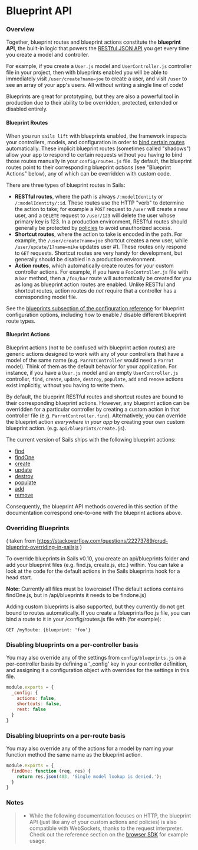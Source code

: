 # Blueprint API

### Overview

Together, blueprint routes and blueprint actions constitute the **blueprint API**, the built-in logic that powers the [RESTful JSON API](http://en.wikipedia.org/wiki/Representational_state_transfer) you get every time you create a model and controller.

For example, if you create a `User.js` model and `UserController.js` controller file in your project, then with blueprints enabled you will be able to immediately visit `/user/create?name=joe` to create a user, and visit `/user` to see an array of your app's users.  All without writing a single line of code!

Blueprints are great for prototyping, but they are also a powerful tool in production due to their ability to be overridden, protected, extended or disabled entirely.

#### Blueprint Routes

When you run `sails lift` with blueprints enabled, the framework inspects your controllers, models, and configuration in order to [bind certain routes](http://sailsjs.org/documentation/concepts/Routes) automatically. These implicit blueprint routes (sometimes called "shadows") allow your app to respond to certain requests without you having to bind those routes manually in your `config/routes.js` file.  By default, the blueprint routes point to their corresponding blueprint *actions* (see "Blueprint Actions" below), any of which can be overridden with custom code.

There are three types of blueprint routes in Sails:

+ **RESTful routes**, where the path is always `/:modelIdentity` or `/:modelIdentity/:id`.  These routes use the HTTP "verb" to determine the action to take; for example a `POST` request to `/user` will create a new user, and a `DELETE` request to `/user/123` will delete the user whose primary key is 123.  In a production environment, RESTful routes should generally be protected by [policies](http://sailsjs.org/documentation/concepts/Policies) to avoid unauthorized access.
+ **Shortcut routes**, where the action to take is encoded in the path.  For example, the `/user/create?name=joe` shortcut creates a new user, while `/user/update/1?name=mike` updates user #1. These routes only respond to `GET` requests.  Shortcut routes are very handy for development, but generally should be disabled in a production environment.
+ **Action routes**, which automatically create routes for your custom controller actions.  For example, if you have a `FooController.js` file with a `bar` method, then a `/foo/bar` route will automatically be created for you as long as blueprint action routes are enabled.  Unlike RESTful and shortcut routes, action routes do *not* require that a controller has a corresponding model file.


See the [blueprints subsection of the configuration reference](http://sailsjs.org/documentation/reference/sails.config/sails.config.blueprints.html) for blueprint configuration options, including how to enable / disable different blueprint route types.


#### Blueprint Actions

Blueprint actions (not to be confused with blueprint action *routes*) are generic actions designed to work with any of your controllers that have a model of the same name (e.g. `ParrotController` would need a `Parrot` model).  Think of them as the default behavior for your application.  For instance, if you have a `User.js` model and an empty `UserController.js` controller, `find`, `create`, `update`, `destroy`, `populate`, `add` and `remove` actions exist implicitly, without you having to write them.

By default, the blueprint RESTful routes and shortcut routes are bound to their corresponding blueprint actions.  However, any blueprint action can be overridden for a particular controller by creating a custom action in that controller file (e.g. `ParrotController.find`).  Alternatively, you can override the blueprint action _everywhere in your app_ by creating your own custom blueprint action. (e.g. `api/blueprints/create.js`).

The current version of Sails ships with the following blueprint actions:

+ [find](http://sailsjs.org/documentation/reference/blueprint-api/Find.html)
+ [findOne](http://sailsjs.org/documentation/reference/blueprint-api/FindOne.html)
+ [create](http://sailsjs.org/documentation/reference/blueprint-api/Create.html)
+ [update](http://sailsjs.org/documentation/reference/blueprint-api/Update.html)
+ [destroy](http://sailsjs.org/documentation/reference/blueprint-api/Destroy.html)
+ [populate](http://sailsjs.org/documentation/reference/blueprint-api/Populate.html)
+ [add](http://sailsjs.org/documentation/reference/blueprint-api/Add.html)
+ [remove](http://sailsjs.org/documentation/reference/blueprint-api/Remove.html)

Consequently, the blueprint API methods covered in this section of the documentation correspond one-to-one with the blueprint actions above.

### Overriding Blueprints

( taken from https://stackoverflow.com/questions/22273789/crud-blueprint-overriding-in-sailsjs )

To override blueprints in Sails v0.10, you create an api/blueprints folder and add your blueprint files (e.g. find.js, create.js, etc.) within. You can take a look at the code for the default actions in the Sails blueprints hook for a head start.

**Note:** Currently all files must be lowercase! (The default actions contains findOne.js, but in /api/blueprints it needs to be findone.js)

Adding custom blueprints is also supported, but they currently do not get bound to routes automatically. If you create a /blueprints/foo.js file, you can bind a route to it in your /config/routes.js file with (for example):

    GET /myRoute: {blueprint: 'foo'}


### Disabling blueprints on a per-controller basis

You may also override any of the settings from `config/blueprints.js` on a per-controller basis by defining a '_config' key in your controller definition, and assigning it a configuration object with overrides for the settings in this file.

```javascript
module.exports = {
  _config: {
    actions: false,
    shortcuts: false,
    rest: false
  }
}

```

### Disabling blueprints on a per-route basis

You may also override any of the actions for a model by naming your function method the same name as the blueprint action.

```javascript
module.exports = {
  findOne: function (req, res) {
    return res.json(403, 'Single model lookup is denied.');
  }
}

```

### Notes

> + While the following documentation focuses on HTTP, the blueprint API (just like any of your custom actions and policies) is also compatible with WebSockets, thanks to the request interpreter.  Check out the reference section on the [browser SDK](http://sailsjs.org/documentation/reference/websockets/sails.io.js) for example usage.
>

<docmeta name="uniqueID" value="blueprintapi170785">
<docmeta name="displayName" value="Blueprint API">
<docmeta name="stabilityIndex" value="2">
